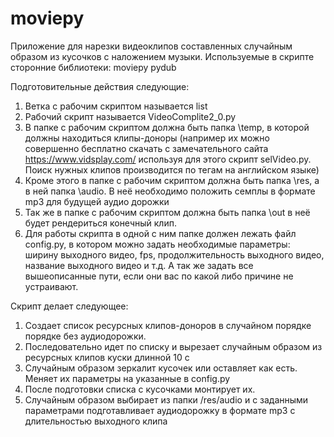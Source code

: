 # moviepy

Приложение для нарезки видеоклипов составленных случайным образом из кусочков с наложением музыки.
Используемые в скрипте сторонние библиотеки: 
moviepy
pydub

Подготовительные действия следующие:
1) Ветка с рабочим скриптом называется list
2) Рабочий скрипт называется VideoComplite2_0.py
3) В папке с рабочим скриптом должна быть папка \temp, в которой должны находиться клипы-доноры (например их можно совершенно бесплатно скачать с замечательного сайта https://www.vidsplay.com/ используя для этого скрипт selVideo.py. Поиск нужных клипов производится по тегам на английском языке)
4) Кроме этого в папке с рабочим скриптом должна быть папка \res, а в ней папка \audio. В неё необходимо положить семплы в формате mp3 для будущей аудио дорожки
5) Так же в папке с рабочим скриптом должна быть папка \out в неё будет рендериться конечный клип.
6) Для работы скрипта в одной с ним папке должен лежать файл config.py, в котором можно задать необходимые параметры: ширину выходного видео, fps, продолжительность выходного видео, название выходного видео и т.д. А так же задать все вышеописанные пути, если они вас по какой либо причине не устраивают.

Скрипт делает следующее:
1) Создает список ресурсных клипов-доноров в случайном порядке порядке без аудиодорожки.
2) Последовательно идет по списку и вырезает случайным образом из ресурсных клипов куски длинной 10 с
3) Случайным образом зеркалит кусочек или оставляет как есть. Меняет их параметры на указанные в config.py
4) После подготовки списка с кусочками монтирует их.
5) Случайным образом выбирает из папки /res/audio и с заданными параметрами подготавливает аудиодорожку в формате mp3 с длительностью выходного клипа

